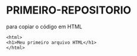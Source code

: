 # PRIMEIRO-REPOSITORIO

para copiar o código em HTML
```
<html>
<h1>Meu primeiro arquivo HTML</h1>
</html>
```
